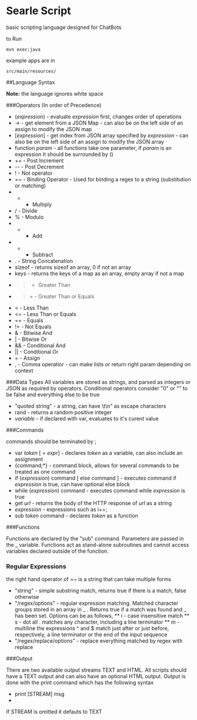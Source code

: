 # Searle Script
basic scripting language designed for ChatBots

to Run
```
mvn exec:java
```
example apps are in
```
src/main/resources/
```

##Language Syntax

**Note:** the language ignores white space

###Operators (In order of Precedence)
* (*expression*) - evaluate *expression* first, changes order of operations
* ->  - get element from a JSON Map - can also be on the left side of an assign to modify the JSON map
* [*expression*] - get index from JSON array specified by *expression* - can also be on the left side of an assign to modify the JSON array
* function *param* - all functions take one parameter, if *param* is an expression it should be surrounded by ()
* ++ - Post Increment
* -- - Post Decrement
* ! - Not operator
* =~ - Binding Operator - Used for binding a regex to a string (substitution or matching)
* * - Multiply
* / - Divide
* % - Modulo
* + - Add
* - - Subtract
* . - String Concatenation
* sizeof - returns sizeof an array, 0 if not an array
* keys - returns the keys of a map as an array, empty array if not a map
* > - Greater Than
* >= - Greater Than or Equals
* < - Less Than
* <= - Less Than or Equals
* == - Equals
* != - Not Equals
* & - Bitwise And
* | - Bitwise Or
* && - Conditional And
* || - Conditional Or
* = - Assign
* , - Comma operatior - can make lists or return right param depending on context
 
###Data Types
All variables are stored as strings, and parsed as integers or JSON as required by operators.  Conditional operators consider "0" or "" to be false and everything else to be true

* "quoted string" - a string, can have \t\n\" as escape characters
* rand - returns a random positive integer
* *variable* - if declared with var, evaluates to it's curent value


###Commands

commands should be terminated by ;


* var *token* [ = *expr*] - declares *token* as a variable, can also include an assignment
* {command;*} - command block, allows for several commands to be treated as one command
* if (*expression*) command [ else command ]  - executes command if *expression* is true, can have optional else block
* while (*expression*) command - executes command while *expression* is true
* get *url* - returns the body of the HTTP response of *url* as a string
* *expression* - expressions such as i++;
* sub *token* command - declares *token* as a function


###Functions

Functions are declared by the "sub" command.  Parameters are passed in the _ variable.  Functions act as stand-alone subroutines and cannot access variables declared outside of the function.

### Regular Expressions
the right hand operator of =~ is a string that can take multiple forms
* "string" - simple substring match, returns true if there is a match, false otherwise
* "/regex/options" - regular expression matching.  Matched character groups stored in an array in _ . Returns true if a match was found and _ has been set.   Options can be as follows,
** i - case insensitive match
** s - dot all .  matches any character, including a line terminator
** m - multiline  the expressions ^ and $ match just after or just before, respectively, a line terminator or the end of the input sequence
* "/regex/replace/options" - replace everything matched by regex with replace

###Output

There are two available output streams TEXT and HTML.  All scripts should have a TEXT output and can also have an optional HTML output.  Output is done with the print command which has the following syntax
* print [STREAM] msg
* 
If STREAM is omitted it defauts to TEXT

